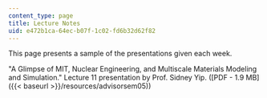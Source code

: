 ```yaml
---
content_type: page
title: Lecture Notes
uid: e472b1ca-64ec-b07f-1c02-fd6b32d62f82
---
```


This page presents a sample of the presentations given each week.

"A Glimpse of MIT, Nuclear Engineering, and Multiscale Materials Modeling and Simulation." Lecture 11 presentation by Prof. Sidney Yip. ([PDF - 1.9 MB]({{< baseurl >}}/resources/advisorsem05))